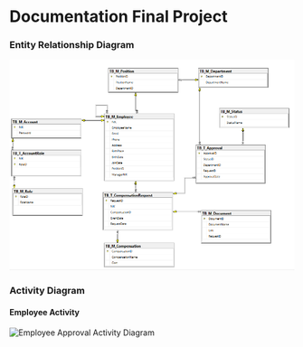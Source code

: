 # Documentation Final Project

### Entity Relationship Diagram
![Database Diagrams](Documentation/MCC_ERD.png)

### Activity Diagram
#### Employee Activity
![Employee Approval Activity Diagram](https://user-images.githubusercontent.com/44109733/111560635-74093680-87c5-11eb-9ecd-b1e10156002d.png)
